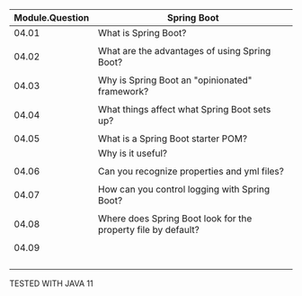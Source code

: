| Module.Question | Spring Boot                                                   |
|-----------------|---------------------------------------------------------------|
| 04.01           | What is Spring Boot?                                          |
|                 |                                                               |
| 04.02           | What are the advantages of using Spring Boot?                 |
|                 |                                                               |
| 04.03           | Why is Spring Boot an "opinionated" framework?                |
|                 |                                                               |
| 04.04           | What things affect what Spring Boot sets up?                  |
|                 |                                                               |
| 04.05           | What is a Spring Boot starter POM?                            |
|                 | Why is it useful?                                             |
|                 |                                                               |
| 04.06           | Can you recognize properties and yml files?                   |
|                 |                                                               |
| 04.07           | How can you control logging with Spring Boot?                 |
|                 |                                                               |
| 04.08           | Where does Spring Boot look for the property file by default? |
|                 |                                                               |
| 04.09           |                                                               |
|                 |                                                               |
|                 |                                                               |
|                 |                                                               |
|                 |                                                               |


TESTED WITH JAVA 11